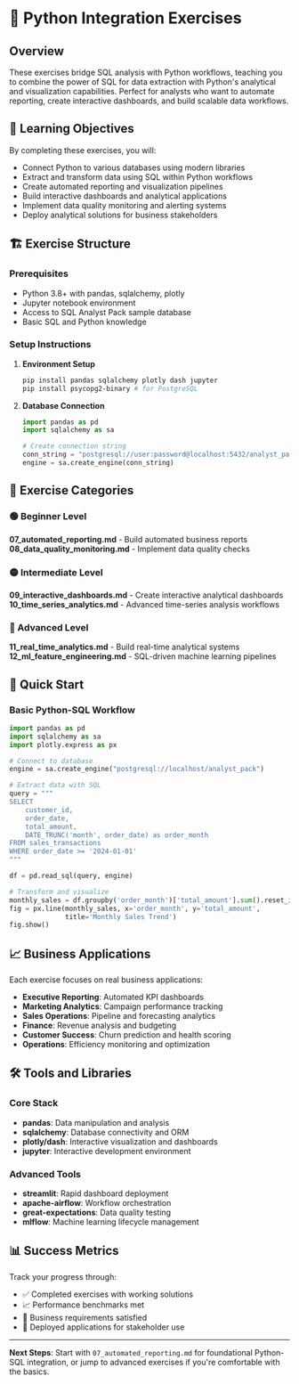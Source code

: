 # 🐍 Python Integration Exercises

## Overview

These exercises bridge SQL analysis with Python workflows, teaching you to combine the power of SQL for data extraction with Python's analytical and visualization capabilities. Perfect for analysts who want to automate reporting, create interactive dashboards, and build scalable data workflows.

## 🎯 Learning Objectives

By completing these exercises, you will:

- Connect Python to various databases using modern libraries
- Extract and transform data using SQL within Python workflows
- Create automated reporting and visualization pipelines
- Build interactive dashboards and analytical applications
- Implement data quality monitoring and alerting systems
- Deploy analytical solutions for business stakeholders

## 🏗️ Exercise Structure

### Prerequisites

- Python 3.8+ with pandas, sqlalchemy, plotly
- Jupyter notebook environment
- Access to SQL Analyst Pack sample database
- Basic SQL and Python knowledge

### Setup Instructions

1. **Environment Setup**

   ```bash
   pip install pandas sqlalchemy plotly dash jupyter
   pip install psycopg2-binary # for PostgreSQL
   ```

2. **Database Connection**

   ```python
   import pandas as pd
   import sqlalchemy as sa
   
   # Create connection string
   conn_string = "postgresql://user:password@localhost:5432/analyst_pack"
   engine = sa.create_engine(conn_string)
   ```

## 📁 Exercise Categories

### 🟢 Beginner Level

**07_automated_reporting.md** - Build automated business reports
**08_data_quality_monitoring.md** - Implement data quality checks

### 🟡 Intermediate Level

**09_interactive_dashboards.md** - Create interactive analytical dashboards
**10_time_series_analytics.md** - Advanced time-series analysis workflows

### 🔴 Advanced Level

**11_real_time_analytics.md** - Build real-time analytical systems
**12_ml_feature_engineering.md** - SQL-driven machine learning pipelines

## 🚀 Quick Start

### Basic Python-SQL Workflow

```python
import pandas as pd
import sqlalchemy as sa
import plotly.express as px

# Connect to database
engine = sa.create_engine("postgresql://localhost/analyst_pack")

# Extract data with SQL
query = """
SELECT 
    customer_id,
    order_date,
    total_amount,
    DATE_TRUNC('month', order_date) as order_month
FROM sales_transactions 
WHERE order_date >= '2024-01-01'
"""

df = pd.read_sql(query, engine)

# Transform and visualize
monthly_sales = df.groupby('order_month')['total_amount'].sum().reset_index()
fig = px.line(monthly_sales, x='order_month', y='total_amount', 
              title='Monthly Sales Trend')
fig.show()
```

## 📈 Business Applications

Each exercise focuses on real business applications:

- **Executive Reporting**: Automated KPI dashboards
- **Marketing Analytics**: Campaign performance tracking
- **Sales Operations**: Pipeline and forecasting analytics
- **Finance**: Revenue analysis and budgeting
- **Customer Success**: Churn prediction and health scoring
- **Operations**: Efficiency monitoring and optimization

## 🛠️ Tools and Libraries

### Core Stack

- **pandas**: Data manipulation and analysis
- **sqlalchemy**: Database connectivity and ORM
- **plotly/dash**: Interactive visualization and dashboards
- **jupyter**: Interactive development environment

### Advanced Tools

- **streamlit**: Rapid dashboard deployment
- **apache-airflow**: Workflow orchestration
- **great-expectations**: Data quality testing
- **mlflow**: Machine learning lifecycle management

## 📊 Success Metrics

Track your progress through:

- ✅ Completed exercises with working solutions
- 📈 Performance benchmarks met
- 🎯 Business requirements satisfied
- 🚀 Deployed applications for stakeholder use

---

**Next Steps**: Start with `07_automated_reporting.md` for foundational Python-SQL integration, or jump to advanced exercises if you're comfortable with the basics.

